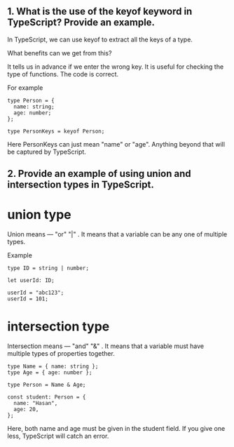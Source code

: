 ## 1. What is the use of the keyof keyword in TypeScript? Provide an example.


In TypeScript, we can use keyof to extract all the keys of a type.

What benefits can we get from this?

It tells us in advance if we enter the wrong key.
It is useful for checking the type of functions.
The code is correct.


For example 
```
type Person = {
  name: string;
  age: number;
};

type PersonKeys = keyof Person;
```
Here PersonKeys can just mean "name" or "age". Anything beyond that will be captured by TypeScript.



## 2. Provide an example of using union and intersection types in TypeScript.
 
# union type

 Union means — "or" "|" . It means that a variable can be any one of multiple types.

 Example 
```
type ID = string | number;

let userId: ID;

userId = "abc123"; 
userId = 101; 
```

# intersection type

Intersection means — "and" "&" . It means that a variable must have multiple types of properties together.

```
type Name = { name: string };
type Age = { age: number };

type Person = Name & Age;

const student: Person = {
  name: "Hasan",
  age: 20,
};
```
Here, both name and age must be given in the student field. If you give one less, TypeScript will catch an error.

